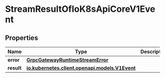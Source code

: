 

# StreamResultOfIoK8sApiCoreV1Event

## Properties

Name | Type | Description | Notes
------------ | ------------- | ------------- | -------------
**error** | [**GrpcGatewayRuntimeStreamError**](GrpcGatewayRuntimeStreamError.md) |  |  [optional]
**result** | [**io.kubernetes.client.openapi.models.V1Event**](io.kubernetes.client.openapi.models.V1Event.md) |  |  [optional]



